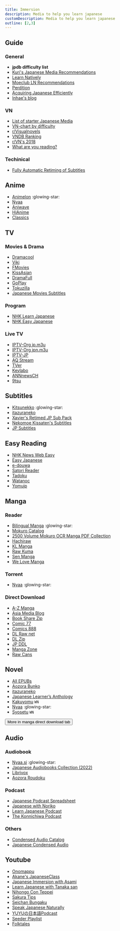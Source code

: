 ```yaml
---
title: Immersion
description: Media to help you learn japanese
customDescription: Media to help you learn japanese
outline: [2,3]
---
```


<GradientCard title="イマージョン" tag="Immersion" description="Media to help you learn japanese" theme="turquoise"/>


## Guide

### General

- **jpdb difficulty list** <Badge type="tip" text="Anime" link="https://jpdb.io/anime-difficulty-list" /><Badge type="tip" text="Live Action" link="https://jpdb.io/live-action-difficulty-list" /> <Badge type="tip" text="Novel" link="https://jpdb.io/novel-difficulty-list" /><Badge type="tip" text="Visual Novel" link="https://jpdb.io/visual-novel-difficulty-list" /><Badge type="tip" text="Web Novel" link="https://jpdb.io/web-novel-difficulty-list" /> 
- [Kuri's Japanese Media Recommendations](https://docs.google.com/spreadsheets/d/1w42HEKEu2AzZg9K7PI0ma9ICmr2qYEKQ9IF4XxFSnQU/edit#gid=1019246469)
- [Learn Natively](https://learnnatively.com/)
- [Moeclub LN Recommendations](https://bookmeter.com/users/1313898/)
- [Perdition](https://perdition-japanese.github.io/posts/how-to-study-japanese/#step-1-h--immersion-optional)
- [Acquiring Japanese Efficiently](https://docs.google.com/document/d/1LH82FjsCqCgp6-TFqUcS_EB15V7sx7O1VCjREp6Lexw/edit#heading=h.ct5zhbvvh3b8)
- [Inhae's blog](https://notes.inhae.blog/)

### VN
- [List of starter Japanese Media](https://docs.google.com/document/u/1/d/1KnyyDt7jimEz-dgeMSKymRaT2r3QKBPm9AzqZ6oUWAs/pub)
- [VN-chart by difficulty](https://anacreondjt.gitlab.io/vn-chart/)
- [r/Visualnovels](https://sites.google.com/view/rvisualnovels-recs/home)
- [VNDB Ranking](https://vndb.org/v?f=022gja3gja&s=34w)
- [r/VN's 2018](https://vnrecs.github.io/)
- [What are you reading?](https://some-guy.org/vnswayrarchive/recommendations)

### Techinical
- [Fully Automatic Retiming of Subtitles](https://youtu.be/x0h3ooBHrpk)


## Anime
- [Animelon](https://animelon.com/) :glowing-star:
- [Nyaa](https://nyaa.si/?f=0&c=1_4&q=)
- [Aniwave](https://aniwave.to/home)
- [HiAnime](https://hianime.to/home)
- [Classics](https://animation.filmarchives.jp/index.html)


## TV

### Movies & Drama
- [Dramacool](https://asianc.to/) <Badge type="tip" text="Info" link="https://asianwiki.co/" />
- [Viki](https://www.viki.com/categories/country/japan/genre/all)  <Badge type="warning" text="Freemiun" /><Badge type="info" text="JP Sub" />
- [FMovies](https://fmoviesz.to/home) <Badge type="info" text="JP Sub" />
- [KissAsian](https://kissasian.lu/)
- [DramaFull](https://dramafull.net/)
- [GoPlay](https://goplay.pw/) <Badge type="tip" icon="i-ic-outline-discord" text="Get token" link="https://discord.com/invite/yY2P3DQR8S" />
- [Tokuzilla](https://tokuzilla.net/)
- [Japanese Movies Subtitles](https://github.com/eurusdagr/Japanese-Movies-Subtitles)

### Program
- [NHK Learn Japanese](https://www3.nhk.or.jp/nhkworld/en/ondemand/category/28/)
- [NHK Easy Japanese](https://www.nhk.or.jp/lesson/)

### Live TV
- [IPTV-Org jp.m3u](https://iptv-org.github.io/iptv/countries/jp.m3u)
- [IPTV-Org jpn.m3u](https://iptv-org.github.io/iptv/languages/jpn.m3u)
- [IPTV-JP](https://raw.githubusercontent.com/luongz/iptv-jp/main/jp.m3u)
- [AQ Stream](https://aqstream.com/jp)
- [TVer](https://tver.jp/) <Badge type="info" text="Needs VPN" />
- [Keylabo](http://www.keylabo.com/watch-tv-online-for-free/)
- [ANNnewsCH](https://www.youtube.com/@ANNnewsCH/)
- [9tsu](https://9tsu.cc/) <Badge type="info" text="VOD" />

## Subtitles
- [Kitsunekko](https://kitsunekko.net/) :glowing-star: <Badge type="tip" text="2" link="https://learnjapanese.moe/kitsubackup.html#/ja" /><Badge type="tip" text="3" link="https://jimaku.cc/" />
- [itazuraneko](https://djtguide.github.io/library/sub)
- [Xavier's Retimed JP Sub Pack](https://links.gamesdrive.net/#/link/aHR0cHM6Ly9ueWFhLnNpL3ZpZXcvMTA0NDM1NA.ZHVjaw)
- [Nekomoe Kissaten's Subtitles](https://github.com/Nekomoekissaten-SUB/Nekomoekissaten-Storage)
- [JP Subtitles](https://github.com/Matchoo95/JP-Subtitles)


## Easy Reading

- [NHK News Web Easy](https://www3.nhk.or.jp/news/easy/)
- [Easy Japanese](https://easyjapanese.net/)
- [e-douwa](https://www.e-douwa.com/)
- [Satori Reader](https://www.satorireader.com/)
- [Tadoku](https://tadoku.org/japanese/)
- [Watanoc](https://watanoc.com/)
- [Yomujp](https://yomujp.com/)


## Manga

### Reader
- [Bilingual Manga](https://bilingualmanga.org/) :glowing-star: <Badge type="tip" text="Backup" link="https://github.com/B-M-dev/Bilingual_Manga-home-" />
- [Mokuro Catalog](https://catalog.mokuro.moe/)
- [2500 Volume Mokuro OCR Manga PDF Collection](https://links.gamesdrive.net/#/link/aHR0cHM6Ly9ueWFhLnNpL3ZpZXcvMTY0MTI2NQ.RHVjaw)
- [Hachiraw](https://hachiraw.net/) <Badge type="danger" text="18+" />
- [KL Manga](https://klmanga.com/) <Badge type="danger" text="18+" />
- [Raw Kuma](https://rawkuma.com/) <Badge type="danger" text="18+" />
- [Sen Manga](https://raw.senmanga.com/) <Badge type="danger" text="18+" />
- [We Love Manga](https://welovemanga.one/) <Badge type="tip" text="2" link="https://manga1000.top/" /> <Badge type="danger" text="18+" />

### Torrent
- [Nyaa](https://nyaa.si/) :glowing-star: <Badge type="info" text="2" link="https://nyaa.iss.one/" /><Badge type="info" text="3" link="https://nyaa.iss.ink/" /><Badge type="info" text="4" link="https://nyaa.mom/" /><Badge type="info" text="Alt" link="https://animetime.cc/" /> 

### Direct Download
- [A-Z Manga](https://www.a-zmanga.net/) <Badge type="danger" text="18+" /><Badge type="info" text="Novel" /><Badge type="info" text="Magazine" />
- [Asia Media Blog](https://asiamediablog.com/media/comic/manga/) <Badge type="info" text="Novel" /><Badge type="info" text="Magazine" />
- [Book Share Zip](https://bszip.com/) <Badge type="danger" text="18+" /><Badge type="info" text="Novel" /><Badge type="info" text="Magazine" />
- [Comic 77](https://comic77.com/) <Badge type="danger" text="18+" />
- [Comics 888](https://comics888.com/) <Badge type="danger" text="18+" /><Badge type="info" text="Novel" /><Badge type="info" text="Magazine" />
- [DL Raw net](https://dlraw.net/category/raw-manga/) <Badge type="tip" text="2" link="https://manga-zip.info/category/raw-manga/" /> <Badge type="danger" text="18+" /><Badge type="info" text="Novel" /><Badge type="info" text="Magazine" />
- [DL Zip](https://dl-zip.com/) <Badge type="danger" text="18+" /><Badge type="info" text="Novel" /><Badge type="info" text="Magazine" />
- [JP DDL](https://jpddl.com/manga) <Badge type="danger" text="18+" />
- [Manga Zone](http://www.manga-zone.org/) <Badge type="info" text="Novel" />
- [Raw Cans](http://raw-cans.net/) <Badge type="danger" text="18+" /><Badge type="info" text="Magazine" />

## Novel

- [All EPUBs](https://boroboro.neocities.org/listfullepub)
- [Aozora Bunko](https://www.aozora.gr.jp/)
- [itazuraneko](https://yonde.itazuraneko.org/)
- [Japanese Learner’s Anthology](https://links.gamesdrive.net/#/link/aHR0cHM6Ly9ueWFhLnNpL3ZpZXcvMTM1MDUyMw.ZHVjaw)  <Badge type="tip" text="v2" link="https://links.gamesdrive.net/#/link/aHR0cHM6Ly9ueWFhLnNpL3ZpZXcvMTU0ODk0Mw.ZHVjaw" />
- [Kakuyomu](https://kakuyomu.jp/) `WN`
- [Nyaa](https://nyaa.si/?f=0&c=3_3&q=) :glowing-star:
- [Syosetu](https://syosetu.com/) `WN`

<Button icon="i-fxemoji-lightbulb">More in manga direct download tab</Button>

## Audio

### Audiobook
- [Nyaa.si](https://nyaa.si/) :glowing-star:
- [Japanese Audiobooks Collection (2022)](https://core6000.neocities.org/audio/)
- [Librivox](https://librivox.org/)
- [Aozora Roudoku](https://aozoraroudoku.jp/index.html)

### Podcast
- [Japanese Podcast Spreadsheet](https://docs.google.com/spreadsheets/d/17P2dBQHnBnHcG3ua_24IO6sP9RDC-5b3WHV9Ri2N5qU/edit#gid=0)
- [Japanese with Noriko](https://www.japanesewithnoriko.com/)
- [Learn Japanese Podcast](https://learnjapanesepod.com/)
- [The Konnichiwa Podcast](https://konnichiwapodcast.podbean.com/)

### Others
- [Condensed Audio Catalog](https://condensedaudiocatalog.com/)
- [Japanese Condensed Audio](https://mega.nz/folder/8HhhWDyJ#SHw5xsYxyhWUX536UcqkeQ) <Badge type="tip" text="2" link="https://mega.nz/folder/N4d3STJC#w3wPPgk9UgD6qE_UvjtB8Q" />


## Youtube
- [Onomappu](https://www.youtube.com/@Onomappu/)
- [Akane's JapaneseClass](https://www.youtube.com/@Akane-JapaneseClass)
- [Japanese Immersion with Asami](https://www.youtube.com/@japaneseimmersionwithasami4249)
- [Learn Japanese with Tanaka san](https://www.youtube.com/@japanese_tanakasan)
- [Nihongo Con Teppei](https://www.youtube.com/@nihongoconteppei/)
- [Sakura Tips](https://www.youtube.com/@SAKURATIPS)
- [Seichan Bungaku](https://www.youtube.com/@seichan_bungaku/featured)
- [Speak Japanese Naturally](https://www.youtube.com/@SpeakJapaneseNaturally)
- [YUYUの日本語Podcast](https://www.youtube.com/@yuyunihongopodcast)
- [Seeder Playlist](https://zenith-raincoat-5cf.notion.site/Japanese-Seeder-Playlist-15fc740a87d843a2a2a5f36a913af551)
- [Folktales](https://www.youtube.com/playlist?list=PL1DnK3_eexijBUgFRq9Vlc1mW3gQv6gPf) <Badge type="tip" text="2" link="https://www.youtube.com/playlist?list=PL1DnK3_eexigbTRh6rIZIIY8MJfvnlw9Q" />